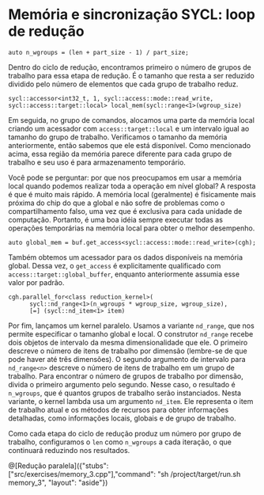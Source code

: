 # Memória e sincronização SYCL: loop de redução

`auto n_wgroups = (len + part_size - 1) / part_size;`

Dentro do ciclo de redução, encontramos primeiro o número de grupos de trabalho para essa etapa de redução. É o tamanho que resta a ser reduzido dividido pelo número de elementos que cada grupo de trabalho reduz.

`sycl::accessor<int32_t, 1, sycl::access::mode::read_write, sycl::access::target::local> local_mem(sycl::range<1>(wgroup_size)`

Em seguida, no grupo de comandos, alocamos uma parte da memória local criando um acessador com `access::target::local` e um intervalo igual ao tamanho do grupo de trabalho. Verificamos o tamanho da memória anteriormente, então sabemos que ele está disponível. Como mencionado acima, essa região da memória parece diferente para cada grupo de trabalho e seu uso é para armazenamento temporário.

Você pode se perguntar: por que nos preocupamos em usar a memória local quando podemos realizar toda a operação em nível global? A resposta é que é muito mais rápido. A memória local (geralmente) é fisicamente mais próxima do chip do que a global e não sofre de problemas como o compartilhamento falso, uma vez que é exclusiva para cada unidade de computação. Portanto, é uma boa idéia sempre executar todas as operações temporárias na memória local para obter o melhor desempenho.

`auto global_mem = buf.get_access<sycl::access::mode::read_write>(cgh);`

Também obtemos um acessador para os dados disponíveis na memória global. Dessa vez, o `get_access` é explicitamente qualificado com `access::target::global_buffer`, enquanto anteriormente assumia esse valor por padrão.

```
cgh.parallel_for<class reduction_kernel>(
      sycl::nd_range<1>(n_wgroups * wgroup_size, wgroup_size),
      [=] (sycl::nd_item<1> item)
```

Por fim, lançamos um kernel paralelo. Usamos a variante `nd_range`, que nos permite especificar o tamanho global e local. O construtor `nd_range` recebe dois objetos de intervalo da mesma dimensionalidade que ele. O primeiro descreve o número de itens de trabalho por dimensão (lembre-se de que pode haver até três dimensões). O segundo argumento de intervalo para `nd_range<n>` descreve o número de itens de trabalho em um grupo de trabalho. Para encontrar o número de grupos de trabalho por dimensão, divida o primeiro argumento pelo segundo. Nesse caso, o resultado é `n_wgroups`, que é quantos grupos de trabalho serão instanciados. Nesta variante, o kernel lambda usa um argumento `nd_item`. Ele representa o item de trabalho atual e os métodos de recursos para obter informações detalhadas, como informações locais, globais e de grupo de trabalho.

Como cada etapa do ciclo de redução produz um número por grupo de trabalho, configuramos o `len` como `n_wgroups` a cada iteração, o que continuará reduzindo nos resultados.

@[Redução paralela]({"stubs": ["src/exercises/memory_3.cpp"],"command": "sh /project/target/run.sh memory_3", "layout": "aside"})
